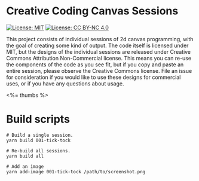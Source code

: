 # Creative Coding Canvas Sessions

[![License: MIT](https://img.shields.io/badge/License-MIT-yellow.svg)](https://opensource.org/licenses/MIT) [![License: CC BY-NC 4.0](https://licensebuttons.net/l/by-nc/4.0/80x15.png)](http://creativecommons.org/licenses/by-nc/4.0/)

This project consists of individual sessions of 2d canvas programming, with the goal of creating some kind of output. The code itself is licensed under MIT, but the designs of the individual sessions are released under Creative Commons Attribution Non-Commercial license. This means you can re-use the components of the code as you see fit, but if you copy and paste an entire session, please observe the Creative Commons license. File an issue for consideration if you would like to use these designs for commercial uses, or if you have any questions about usage.

<%= thumbs %>

# Build scripts

```
# Build a single session.
yarn build 001-tick-tock

# Re-build all sessions.
yarn build all

# Add an image
yarn add-image 001-tick-tock /path/to/screenshot.png
```

